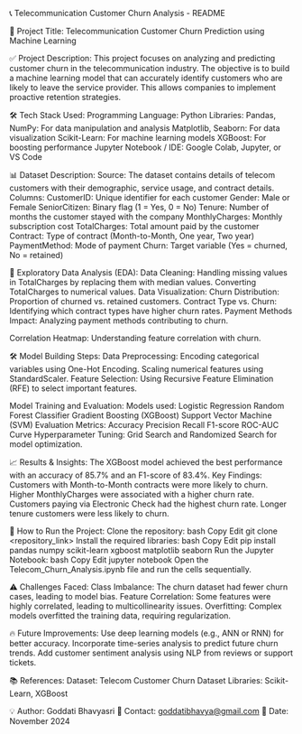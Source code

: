 📞 Telecommunication Customer Churn Analysis - README

📌 Project Title:
Telecommunication Customer Churn Prediction using Machine Learning

✅ Project Description:
This project focuses on analyzing and predicting customer churn in the telecommunication industry. The objective is to build a machine learning model that can accurately identify customers who are likely to leave the service provider. This allows companies to implement proactive retention strategies.

🛠️ Tech Stack Used:
Programming Language: Python
Libraries:
Pandas, NumPy: For data manipulation and analysis
Matplotlib, Seaborn: For data visualization
Scikit-Learn: For machine learning models
XGBoost: For boosting performance
Jupyter Notebook / IDE: Google Colab, Jupyter, or VS Code

📊 Dataset Description:
Source: The dataset contains details of telecom customers with their demographic, service usage, and contract details.
Columns:
CustomerID: Unique identifier for each customer
Gender: Male or Female
SeniorCitizen: Binary flag (1 = Yes, 0 = No)
Tenure: Number of months the customer stayed with the company
MonthlyCharges: Monthly subscription cost
TotalCharges: Total amount paid by the customer
Contract: Type of contract (Month-to-Month, One year, Two year)
PaymentMethod: Mode of payment
Churn: Target variable (Yes = churned, No = retained)

🔎 Exploratory Data Analysis (EDA):
Data Cleaning:
Handling missing values in TotalCharges by replacing them with median values.
Converting TotalCharges to numerical values.
Data Visualization:
Churn Distribution: Proportion of churned vs. retained customers.
Contract Type vs. Churn: Identifying which contract types have higher churn rates.
Payment Methods Impact: Analyzing payment methods contributing to churn.

Correlation Heatmap: Understanding feature correlation with churn.

🛠️ Model Building Steps:
Data Preprocessing:
Encoding categorical variables using One-Hot Encoding.
Scaling numerical features using StandardScaler.
Feature Selection:
Using Recursive Feature Elimination (RFE) to select important features.

Model Training and Evaluation:
Models used:
Logistic Regression
Random Forest Classifier
Gradient Boosting (XGBoost)
Support Vector Machine (SVM)
Evaluation Metrics:
Accuracy
Precision
Recall
F1-score
ROC-AUC Curve
Hyperparameter Tuning:
Grid Search and Randomized Search for model optimization.

📈 Results & Insights:
The XGBoost model achieved the best performance with an accuracy of 85.7% and an F1-score of 83.4%.
Key Findings:
Customers with Month-to-Month contracts were more likely to churn.
Higher MonthlyCharges were associated with a higher churn rate.
Customers paying via Electronic Check had the highest churn rate.
Longer tenure customers were less likely to churn.

🚀 How to Run the Project:
Clone the repository:
bash
Copy
Edit
git clone <repository_link>
Install the required libraries:
bash
Copy
Edit
pip install pandas numpy scikit-learn xgboost matplotlib seaborn
Run the Jupyter Notebook:
bash
Copy
Edit
jupyter notebook
Open the Telecom_Churn_Analysis.ipynb file and run the cells sequentially.

⚠️ Challenges Faced:
Class Imbalance: The churn dataset had fewer churn cases, leading to model bias.
Feature Correlation: Some features were highly correlated, leading to multicollinearity issues.
Overfitting: Complex models overfitted the training data, requiring regularization.

🔥 Future Improvements:
Use deep learning models (e.g., ANN or RNN) for better accuracy.
Incorporate time-series analysis to predict future churn trends.
Add customer sentiment analysis using NLP from reviews or support tickets.

📚 References:
Dataset: Telecom Customer Churn Dataset
Libraries: Scikit-Learn, XGBoost

💡 Author:
Goddati Bhavyasri
📧 Contact: goddatibhavya@gmail.com
📅 Date: November 2024
